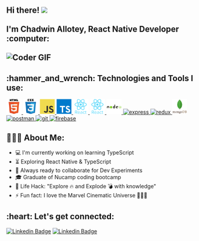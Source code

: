 <h2 align="left">
 <abc>
  <br>Hi there! <img src="https://user-images.githubusercontent.com/42378118/110234147-e3259600-7f4e-11eb-95be-0c4047144dea.gif" width="30"><br>
  <br> I'm Chadwin Allotey, React Native Developer :computer:<br>
  <br>
    <img src="https://res.cloudinary.com/dare4cvkk/image/upload/v1663545375/blue_boy_typing_nothought_w1tojj.gif" alt="Coder GIF" width="500">
 </abc>
</h2> 
<h2 align="left">:hammer_and_wrench: Technologies and Tools I use:</h2>
<p align="left">
    <a href="https://www.w3.org/html/" target="_blank"> <img src="https://raw.githubusercontent.com/devicons/devicon/master/icons/html5/html5-original-wordmark.svg" alt="html5" width="40" height="40"/> </a>
    <a href="https://www.w3schools.com/css/" target="_blank"> <img src="https://raw.githubusercontent.com/devicons/devicon/master/icons/css3/css3-original-wordmark.svg" alt="css3" width="40" height="40"/> </a>
    <a href="https://developer.mozilla.org/en-US/docs/Web/JavaScript" target="_blank"> <img src="https://raw.githubusercontent.com/devicons/devicon/master/icons/javascript/javascript-original.svg" alt="javascript" width="40" height="40"/> </a>
    <a href="https://www.typescriptlang.org/" target="_blank"> <img src="https://raw.githubusercontent.com/devicons/devicon/master/icons/typescript/typescript-original.svg" alt="typescript" width="40" height="40"/> </a>
<a href="https://reactjs.org/" target="_blank"> <img src="https://raw.githubusercontent.com/devicons/devicon/master/icons/react/react-original-wordmark.svg" alt="react" width="40" height="40"/> </a>
<a href="https://reactnative.dev/" target="_blank"> <img src="https://raw.githubusercontent.com/devicons/devicon/master/icons/react/react-original-wordmark.svg" alt="react-native" width="40" height="40"/> </a>
      <a href="https://nodejs.org" target="_blank"> <img src="https://raw.githubusercontent.com/devicons/devicon/master/icons/nodejs/nodejs-original-wordmark.svg" alt="nodejs" width="40" height="40"/> </a>
    <a href="https://expressjs.com" target="_blank"> <img src="https://res.cloudinary.com/dare4cvkk/image/upload/v1663554526/express_jjzdji.svg" alt="express" width="40" height="40"/> </a>
     <a href="https://redux.js.org" target="_blank"> <img src="https://res.cloudinary.com/dare4cvkk/image/upload/v1663554866/redux_e1xye9.svg" alt="redux" width="40" height="40"/> </a>
    <a href="https://www.mongodb.com/" target="_blank"> <img src="https://raw.githubusercontent.com/devicons/devicon/master/icons/mongodb/mongodb-original-wordmark.svg" alt="mongodb" width="40" height="40"/> </a>
<a href="https://www.postman.com/" target="_blank"> <img src="https://www.vectorlogo.zone/logos/getpostman/getpostman-icon.svg" alt="postman" width="40" height="40"/> </a>
<a href="https://git-scm.com/" target="_blank"> <img src="https://www.vectorlogo.zone/logos/git-scm/git-scm-icon.svg" alt="git" width="40" height="40"/> </a>
 <a href="https://firebase.google.com/" target="_blank"> <img src="https://www.vectorlogo.zone/logos/firebase/firebase-icon.svg" alt="firebase" width="40" height="40"/> </a>
    </p>

<h2 align="left">👨🏾‍💻 About Me:</h2>

- :computer: I'm currently working on learning TypeScript
- :hourglass_flowing_sand: Exploring React Native & TypeScript
- :rocket: Always ready to collaborate for Dev Experiments
- 🎓 Graduate of Nucamp coding bootcamp
- :dart: Life Hack: "Explore :fire: and Explode :bomb: with knowledge"
- :zap: Fun fact: I love the Marvel Cinematic Universe 🦸🏾‍♂️<br>

<h2 align="left">:heart: Let's get connected:</h2>

[![Linkedin Badge](https://img.shields.io/badge/-chadwinallotey-blue?style=flat-square&logo=Linkedin&logoColor=white&link=https://www.linkedin.com/in/chadwin-allotey-5271a4165//)](https://www.linkedin.com/in/chadwin-allotey-5271a4165/)
[![Linkedin Badge](https://img.shields.io/badge/-Chadwin.tech-blueviolet?style=flat-square&logo=appveyor&logoColor=white&link=https://chads-portfolio-45.netlify.app/)](https://chads-portfolio-45.netlify.app/)
